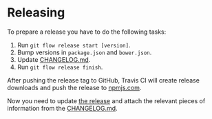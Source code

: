 # Releasing

To prepare a release you have to do the following tasks:

1. Run `git flow release start [version]`.
2. Bump versions in `package.json` and `bower.json`.
3. Update [CHANGELOG.md](CHANGELOG.md).
2. Run `git flow release finish`.

After pushing the release tag to GitHub, Travis CI will create release downloads and push the release to [npmjs.com](https://www.npmjs.com).

Now you need to update [the release](https://github.com/richard67/shariff-plus/releases) and attach the relevant pieces of information from the [CHANGELOG.md](CHANGELOG.md).
